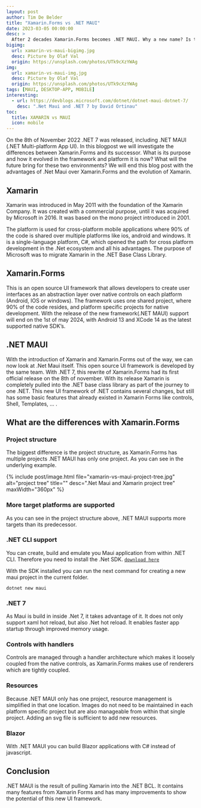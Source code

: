 ```yaml
---
layout: post
author: Tim De Belder
title: "Xamarin.Forms vs .NET MAUI"
date: 2023-03-05 00:00:00
desc: >
  After 2 decades Xamarin.Forms becomes .NET MAUI. Why a new name? Is there really a big difference? We are going to look at the differences and similarities between them.
bigimg:
  url: xamarin-vs-maui-bigimg.jpg
  desc: Picture by Olaf Val
  origin: https://unsplash.com/photos/UTk9cXzYWAg
img:
  url: xamarin-vs-maui-img.jpg
  desc: Picture by Olaf Val
  origin: https://unsplash.com/photos/UTk9cXzYWAg
tags: [MAUI, DESKTOP-APP, MOBILE]
interesting:
  - url: https://devblogs.microsoft.com/dotnet/dotnet-maui-dotnet-7/
    desc: ".Net Maui and .NET 7 by David Ortinau"
toc:
  title: XAMARIN vs MAUI
  icon: mobile
---
```


On the 8th of November 2022 .NET 7 was released, including .NET MAUI (.NET Multi-platform App UI). In this blogpost we will investigate the differences between Xamarin.Forms and its successor. What is its purpose and how it evolved in the framework and platform it is now? What will the future bring for these two environments? We will end this blog post with the advantages of .Net Maui over Xamarin.Forms and the evolution of Xamarin.

## Xamarin

Xamarin was introduced in May 2011 with the foundation of the Xamarin Company. It was created with a commercial purpose, until it was acquired by Microsoft in 2016. It was based on the mono project introduced in 2001.

The platform is used for cross-platform mobile applications where 90% of the code is shared over multiple platforms like ios, android and windows. It is a single-language platform, C#, which opened the path for cross platform development in the .Net ecosystem and all his advantages. The purpose of Microsoft was to migrate Xamarin in the .NET Base Class Library.

## Xamarin.Forms

This is an open source UI framework that allows developers to create user interfaces as an abstraction layer over native controls on each platform (Android, IOS or windows). The framework uses one shared project, where 90% of the code resides, and platform specific projects for native development. With the release of the new framework(.NET MAUI) support will end on the 1st of may 2024, with Android 13 and XCode 14 as the latest supported native SDK’s.

## .NET MAUI

With the introduction of Xamarin and Xamarin.Forms out of the way, we can now look at .Net Maui itself. This open source UI framework is developed by the same team. With .NET 7, this rewrite of Xamarin.Forms had its first official release on the 8th of november. With its release Xamarin is completely pulled into the .NET base class library as part of the journey to one .NET. This new UI framework of .NET contains several changes, but still has some basic features that already existed in Xamarin Forms like controls, Shell, Templates, … .

## What are the differences with Xamarin.Forms

### Project structure

The biggest difference is the project structure, as Xamarin.Forms has multiple projects .NET MAUI has only one project. As you can see in the underlying example.

{% include post/image.html file="xamarin-vs-maui-project-tree.jpg" alt="project tree" title="" desc=".Net Maui and Xamarin project tree" maxWidth="360px" %}

### More target platforms are supported

As you can see in the project structure above, .NET MAUI supports more targets than its predecessor.

### .NET CLI support

You can create, build and emulate you Maui application from within .NET CLI. Therefore you need to install the .Net SDK. [`download here`](https://dotnet.microsoft.com/en-us/download)

With the SDK installed you can run the next command for creating a new maui project in the current folder.

```shell
dotnet new maui
```

### .NET 7

As Maui is build in inside .Net 7, it takes advantage of it. It does not only support xaml hot reload, but also .Net hot reload. It enables faster app startup through improved memory usage.

### Controls with handlers

Controls are managed through a handler architecture which makes it loosely coupled from the native controls, as Xamarin.Forms makes use of renderers which are tightly coupled.

### Resources

Because .NET MAUI only has one project, resource management is simplified in that one location. Images do not need to be maintained in each platform specific project but are also manageable from within that single project. Adding an svg file is sufficient to add new resources.

### Blazor

With .NET MAUI you can build Blazor applications with C# instead of javascript.

## Conclusion

.NET MAUI is the result of pulling Xamarin into the .NET BCL. It contains many features from Xamarin Forms and has many improvements to show the potential of this new UI framework.

